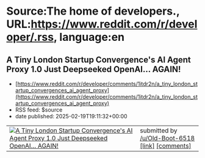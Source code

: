 # Source:The home of developers., URL:https://www.reddit.com/r/developer/.rss, language:en

## A Tiny London Startup Convergence's AI Agent Proxy 1.0 Just Deepseeked OpenAI… AGAIN!
 - [https://www.reddit.com/r/developer/comments/1itdr2n/a_tiny_london_startup_convergences_ai_agent_proxy](https://www.reddit.com/r/developer/comments/1itdr2n/a_tiny_london_startup_convergences_ai_agent_proxy)
 - RSS feed: $source
 - date published: 2025-02-19T19:11:32+00:00

<table> <tr><td> <a href="https://www.reddit.com/r/developer/comments/1itdr2n/a_tiny_london_startup_convergences_ai_agent_proxy/"> <img src="https://external-preview.redd.it/aTd3dmdlN2RhNWtlMduTKdSEkEvFAIWt4_b27YYLwOZNquyYjt-tKl0sUU1k.png?width=640&amp;crop=smart&amp;auto=webp&amp;s=cc414e8ad1c27b0b6a523b58f6aa11bd23b3eb8c" alt="A Tiny London Startup Convergence's AI Agent Proxy 1.0 Just Deepseeked OpenAI… AGAIN!" title="A Tiny London Startup Convergence's AI Agent Proxy 1.0 Just Deepseeked OpenAI… AGAIN!" /> </a> </td><td> &#32; submitted by &#32; <a href="https://www.reddit.com/user/Old-Boot-6518"> /u/Old-Boot-6518 </a> <br/> <span><a href="https://v.redd.it/tp33ssgda5ke1">[link]</a></span> &#32; <span><a href="https://www.reddit.com/r/developer/comments/1itdr2n/a_tiny_london_startup_convergences_ai_agent_proxy/">[comments]</a></span> </td></tr></table>


